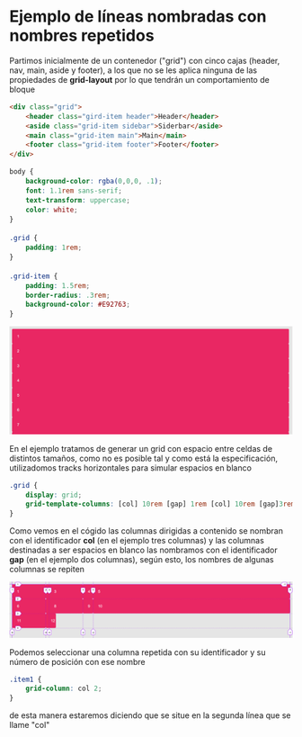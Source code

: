 # Ejemplo de líneas nombradas con nombres repetidos

Partimos inicialmente de un contenedor ("grid") con cinco cajas (header, nav,  main, aside y footer), a los que no se les aplica ninguna de las propiedades de **grid-layout** por lo que tendrán un comportamiento de bloque

```html
<div class="grid">
    <header class="gird-item header">Header</header>
    <aside class="grid-item sidebar">Siderbar</aside>
    <main class="grid-item main">Main</main>
    <footer class="grid-item footer">Footer</footer>
</div>
```

```scss
body {
    background-color: rgba(0,0,0, .1);
    font: 1.1rem sans-serif;
    text-transform: uppercase;
    color: white;
}

.grid {
    padding: 1rem;
}

.grid-item {
    padding: 1.5rem;
    border-radius: .3rem;
    background-color: #E92763;
}
```

![01-state](./doc/img/01-state.png)

En el ejemplo tratamos de generar un grid con espacio entre celdas de distintos tamaños, como no es posible tal y como está la especificación, utilizadomos tracks horizontales para simular espacios en blanco

```scss
.grid {
    display: grid;
    grid-template-columns: [col] 10rem [gap] 1rem [col] 10rem [gap]3rem [col] 1fr;
}
```

Como vemos en el cógido las columnas dirigidas a contenido se nombran con el identificador **col** (en el ejemplo tres columnas) y las columnas destinadas a ser espacios en blanco las nombramos con el identificador **gap** (en el ejemplo dos columnas), según esto, los nombres de algunas columnas se repiten

![02-state](./doc/img/02-state.png)

Podemos seleccionar una columna repetida con su identificador y su número de posición con ese nombre

```scss
.item1 {
    grid-column: col 2;
}
```

de esta manera estaremos diciendo que se situe en la segunda línea que se llame "col"
